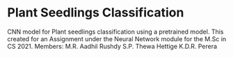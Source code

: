 # Plant Seedlings Classification
CNN model for Plant seedlings classification using a pretrained model. This created for an Assignment under the Neural Network module for the M.Sc in CS 2021. Members: 
M.R. Aadhil Rushdy
S.P. Thewa Hettige
K.D.R. Perera
